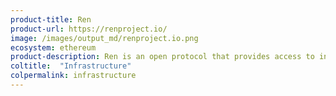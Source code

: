 ```yaml
---
product-title: Ren
product-url: https://renproject.io/
image: /images/output_md/renproject.io.png
ecosystem: ethereum
product-description: Ren is an open protocol that provides access to inter-blockchain liquidity for all decentralized applications. [Interview with Ren co-founder Loong Wang](/ren).
coltitle:  "Infrastructure"
colpermalink: infrastructure
---
```

